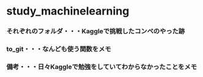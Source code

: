 # study_machinelearning
### それぞれのフォルダ・・・Kaggleで挑戦したコンペのやった跡
### to_git・・・なんども使う関数をメモ
### 備考・・・日々Kaggleで勉強をしていてわからなかったことをメモ
